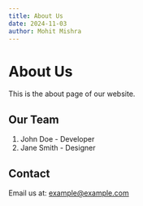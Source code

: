 ```yaml
---
title: About Us
date: 2024-11-03
author: Mohit Mishra
---
```


# About Us

This is the about page of our website.

## Our Team
1. John Doe - Developer
2. Jane Smith - Designer

## Contact
Email us at: example@example.com